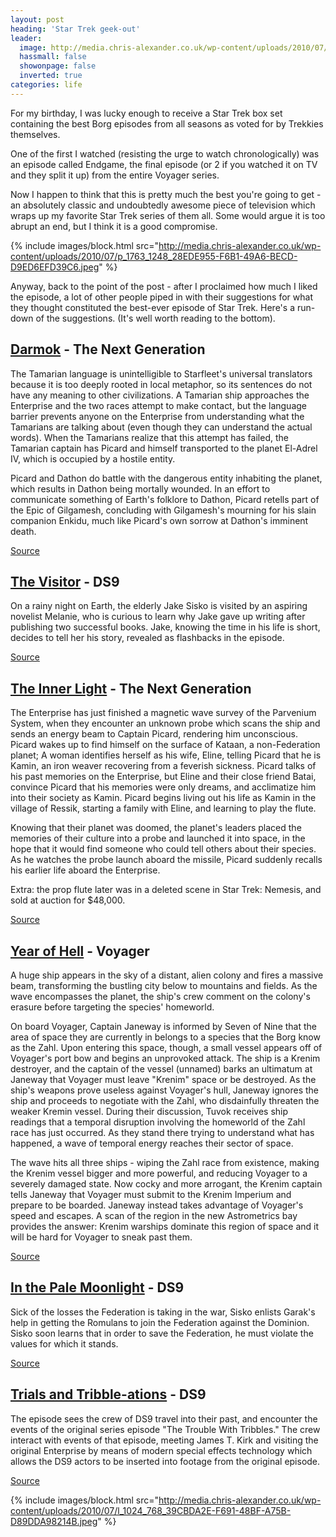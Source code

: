 ```yaml
---
layout: post
heading: 'Star Trek geek-out'
leader:
  image: http://media.chris-alexander.co.uk/wp-content/uploads/2010/07/p_1763_1248_28EDE955-F6B1-49A6-BECD-D9ED6EFD39C6.jpeg
  hassmall: false
  showonpage: false
  inverted: true
categories: life
---
```


For my birthday, I was lucky enough to receive a Star Trek box set containing the best Borg episodes from all seasons as voted for by Trekkies themselves.

One of the first I watched (resisting the urge to watch chronologically) was an episode called Endgame, the final episode (or 2 if you watched it on TV and they split it up) from the entire Voyager series.

Now I happen to think that this is pretty much the best you're going to get - an absolutely classic and undoubtedly awesome piece of television which wraps up my favorite Star Trek series of them all. Some would argue it is too abrupt an end, but I think it is a good compromise.

{% include images/block.html src="http://media.chris-alexander.co.uk/wp-content/uploads/2010/07/p_1763_1248_28EDE955-F6B1-49A6-BECD-D9ED6EFD39C6.jpeg" %}

Anyway, back to the point of the post - after I proclaimed how much I liked the episode, a lot of other people piped in with their suggestions for what they thought constituted the best-ever episode of Star Trek. Here's a run-down of the suggestions. (It's well worth reading to the bottom).<br> 

## [Darmok](http://www.startrek.com/database_article/darmok) - The Next Generation

The Tamarian language is unintelligible to Starfleet's universal translators because it is too deeply rooted in local metaphor, so its sentences do not have any meaning to other civilizations. A Tamarian ship approaches the Enterprise and the two races attempt to make contact, but the language barrier prevents anyone on the Enterprise from understanding what the Tamarians are talking about (even though they can understand the actual words). When the Tamarians realize that this attempt has failed, the Tamarian captain has Picard and himself transported to the planet El-Adrel IV, which is occupied by a hostile entity.

Picard and Dathon do battle with the dangerous entity inhabiting the planet, which results in Dathon being mortally wounded. In an effort to communicate something of Earth's folklore to Dathon, Picard retells part of the Epic of Gilgamesh, concluding with Gilgamesh's mourning for his slain companion Enkidu, much like Picard's own sorrow at Dathon's imminent death.

[Source](http://en.wikipedia.org/wiki/Darmok)

## [The Visitor](http://www.startrek.com/database_article/visitor) - DS9

On a rainy night on Earth, the elderly Jake Sisko is visited by an aspiring novelist Melanie, who is curious to learn why Jake gave up writing after publishing two successful books. Jake, knowing the time in his life is short, decides to tell her his story, revealed as flashbacks in the episode.

[Source](http://en.wikipedia.org/wiki/The_Visitor_%28Star_Trek:_Deep_Space_Nine%29)

## [The Inner Light](http://www.startrek.com/database_article/inner-light-the) - The Next Generation

The Enterprise has just finished a magnetic wave survey of the Parvenium System, when they encounter an unknown probe which scans the ship and sends an energy beam to Captain Picard, rendering him unconscious. Picard wakes up to find himself on the surface of Kataan, a non-Federation planet; A woman identifies herself as his wife, Eline, telling Picard that he is Kamin, an iron weaver recovering from a feverish sickness. Picard talks of his past memories on the Enterprise, but Eline and their close friend Batai, convince Picard that his memories were only dreams, and acclimatize him into their society as Kamin. Picard begins living out his life as Kamin in the village of Ressik, starting a family with Eline, and learning to play the flute.

Knowing that their planet was doomed, the planet's leaders placed the memories of their culture into a probe and launched it into space, in the hope that it would find someone who could tell others about their species. As he watches the probe launch aboard the missile, Picard suddenly recalls his earlier life aboard the Enterprise.

Extra: the prop flute later was in a deleted scene in Star Trek: Nemesis, and sold at auction for $48,000.

[Source](http://en.wikipedia.org/wiki/The_Inner_Light_%28Star_Trek:_The_Next_Generation%29#Plot)

## [Year of Hell](http://www.startrek.com/database_article/year-of-hell-part-i) - Voyager

A huge ship appears in the sky of a distant, alien colony and fires a massive beam, transforming the bustling city below to mountains and fields. As the wave encompasses the planet, the ship's crew comment on the colony's erasure before targeting the species' homeworld.

On board Voyager, Captain Janeway is informed by Seven of Nine that the area of space they are currently in belongs to a species that the Borg know as the Zahl. Upon entering this space, though, a small vessel appears off of Voyager's port bow and begins an unprovoked attack. The ship is a Krenim destroyer, and the captain of the vessel (unnamed) barks an ultimatum at Janeway that Voyager must leave "Krenim" space or be destroyed. As the ship's weapons prove useless against Voyager's hull, Janeway ignores the ship and proceeds to negotiate with the Zahl, who disdainfully threaten the weaker Kremin vessel. During their discussion, Tuvok receives ship readings that a temporal disruption involving the homeworld of the Zahl race has just occurred. As they stand there trying to understand what has happened, a wave of temporal energy reaches their sector of space.

The wave hits all three ships - wiping the Zahl race from existence, making the Krenim vessel bigger and more powerful, and reducing Voyager to a severely damaged state. Now cocky and more arrogant, the Krenim captain tells Janeway that Voyager must submit to the Krenim Imperium and prepare to be boarded. Janeway instead takes advantage of Voyager's speed and escapes. A scan of the region in the new Astrometrics bay provides the answer: Krenim warships dominate this region of space and it will be hard for Voyager to sneak past them.

[Source](http://en.wikipedia.org/wiki/Year_of_Hell)

## [In the Pale Moonlight](http://www.startrek.com/database_article/in-the-pale-moonlight) - DS9

Sick of the losses the Federation is taking in the war, Sisko enlists Garak's help in getting the Romulans to join the Federation against the Dominion. Sisko soon learns that in order to save the Federation, he must violate the values for which it stands.

[Source](http://en.wikipedia.org/wiki/In_the_Pale_Moonlight)

## [Trials and Tribble-ations](http://www.startrek.com/database_article/trials-and-tribble-ations) - DS9

The episode sees the crew of DS9 travel into their past, and encounter the events of the original series episode "The Trouble With Tribbles." The crew interact with events of that episode, meeting James T. Kirk and visiting the original Enterprise by means of modern special effects technology which allows the DS9 actors to be inserted into footage from the original episode.

[Source](http://en.wikipedia.org/wiki/Trials_and_Tribble-ations)

{% include images/block.html src="http://media.chris-alexander.co.uk/wp-content/uploads/2010/07/l_1024_768_39CBDA2E-F691-48BF-A75B-D89DDA98214B.jpeg" %}
